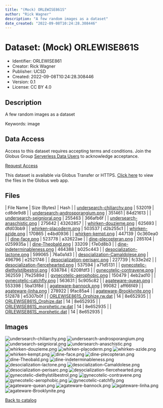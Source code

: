 ```yaml
---
title: "(Mock) ORLEWISE861S"
author: "Rick Wagner"
description: "A few random images as a dataset"
date_created: "2022-09-08T10:24:28.308446"
---
```

# Dataset: (Mock) ORLEWISE861S
- Identifier: ORLEWISE861
- Creator: Rick Wagner
- Publisher: UCSD
- Created: 2022-09-08T10:24:28.308446
- Version: 0.1
- License: CC BY 4.0
## Description
A few random images as a dataset

Keywords: image
## Data Access

Access to this dataset requires accepting terms and conditions. Join the Globus Group [Serverless Data Users](https://app.globus.org/groups/260da91f-3496-11ed-b941-972795fc9504) to acknowledge acceptance.

[Request Access](https://app.globus.org/groups/260da91f-3496-11ed-b941-972795fc9504/join)

This dataset is available via Globus Transfer or HTTPS.
[Click here](https://app.globus.org/file-manager?origin_id=6528bad5-bc02-497d-8a4f-a38547d0e72a&origin_path=/serverless/allusers/ORLEWISE861/) to view the files in the Globus web app.

## Files

| File Name | Size (Bytes) | Hash |
| [undersearch-chiliarchy.png](https://g-b0978f.0ed28.75bc.data.globus.org/serverless/allusers/ORLEWISE861/undersearch-chiliarchy.png) | 532019 | cd8de9d8 |
| [undersearch-androsporangium.png](https://g-b0978f.0ed28.75bc.data.globus.org/serverless/allusers/ORLEWISE861/undersearch-androsporangium.png) | 351461 | 84d21613 |
| [undersearch-seignioral.png](https://g-b0978f.0ed28.75bc.data.globus.org/serverless/allusers/ORLEWISE861/undersearch-seignioral.png) | 255463 | 366afb6f |
| [undersearch-anaschistic.png](https://g-b0978f.0ed28.75bc.data.globus.org/serverless/allusers/ORLEWISE861/undersearch-anaschistic.png) | 275642 | 43262857 |
| [whirken-douzieme.png](https://g-b0978f.0ed28.75bc.data.globus.org/serverless/allusers/ORLEWISE861/whirken-douzieme.png) | 625693 | dfd03bb9 |
| [whirken-placoderm.png](https://g-b0978f.0ed28.75bc.data.globus.org/serverless/allusers/ORLEWISE861/whirken-placoderm.png) | 503537 | d2b255c1 |
| [whirken-azide.png](https://g-b0978f.0ed28.75bc.data.globus.org/serverless/allusers/ORLEWISE861/whirken-azide.png) | 170865 | e4bd0936 |
| [whirken-kempt.png](https://g-b0978f.0ed28.75bc.data.globus.org/serverless/allusers/ORLEWISE861/whirken-kempt.png) | 447139 | 0c360ea0 |
| [dine-face.png](https://g-b0978f.0ed28.75bc.data.globus.org/serverless/allusers/ORLEWISE861/dine-face.png) | 523778 | a32622ae |
| [dine-plecopteran.png](https://g-b0978f.0ed28.75bc.data.globus.org/serverless/allusers/ORLEWISE861/dine-plecopteran.png) | 285104 | d259935a |
| [dine-Theobald.png](https://g-b0978f.0ed28.75bc.data.globus.org/serverless/allusers/ORLEWISE861/dine-Theobald.png) | 33209 | f7e0d8b3 |
| [dine-indeterminableness.png](https://g-b0978f.0ed28.75bc.data.globus.org/serverless/allusers/ORLEWISE861/dine-indeterminableness.png) | 464388 | b025c443 |
| [desocialization-lactone.png](https://g-b0978f.0ed28.75bc.data.globus.org/serverless/allusers/ORLEWISE861/desocialization-lactone.png) | 599065 | 76a0a1d3 |
| [desocialization-Camaldolese.png](https://g-b0978f.0ed28.75bc.data.globus.org/serverless/allusers/ORLEWISE861/desocialization-Camaldolese.png) | 496796 | e2521746 |
| [desocialization-perisarc.png](https://g-b0978f.0ed28.75bc.data.globus.org/serverless/allusers/ORLEWISE861/desocialization-perisarc.png) | 227739 | fc33e2d2 |
| [desocialization-fiercehearted.png](https://g-b0978f.0ed28.75bc.data.globus.org/serverless/allusers/ORLEWISE861/desocialization-fiercehearted.png) | 537594 | a71d5131 |
| [gynecotelic-diethylstilbestrol.png](https://g-b0978f.0ed28.75bc.data.globus.org/serverless/allusers/ORLEWISE861/gynecotelic-diethylstilbestrol.png) | 638784 | 6208fdf3 |
| [gynecotelic-contravene.png](https://g-b0978f.0ed28.75bc.data.globus.org/serverless/allusers/ORLEWISE861/gynecotelic-contravene.png) | 362559 | 7fe2589d |
| [gynecotelic-aerophobic.png](https://g-b0978f.0ed28.75bc.data.globus.org/serverless/allusers/ORLEWISE861/gynecotelic-aerophobic.png) | 150479 | 4eb2ad10 |
| [gynecotelic-catchfly.png](https://g-b0978f.0ed28.75bc.data.globus.org/serverless/allusers/ORLEWISE861/gynecotelic-catchfly.png) | 563631 | 5c905c82 |
| [agateware-quean.png](https://g-b0978f.0ed28.75bc.data.globus.org/serverless/allusers/ORLEWISE861/agateware-quean.png) | 553398 | 5ba13f8d |
| [agateware-bannock.png](https://g-b0978f.0ed28.75bc.data.globus.org/serverless/allusers/ORLEWISE861/agateware-bannock.png) | 99082 | aff66f49 |
| [agateware-linha.png](https://g-b0978f.0ed28.75bc.data.globus.org/serverless/allusers/ORLEWISE861/agateware-linha.png) | 278922 | 9fac85a4 |
| [agateware-Brooklynite.png](https://g-b0978f.0ed28.75bc.data.globus.org/serverless/allusers/ORLEWISE861/agateware-Brooklynite.png) | 512878 | e5307b0f |
| [ORLEWISE861S_Orphize.rw.dat](https://g-b0978f.0ed28.75bc.data.globus.org/serverless/allusers/ORLEWISE861/ORLEWISE861S_Orphize.rw.dat) | 14 | 8e652935 |
| [ORLEWISE861S_Orphize.dat](https://g-b0978f.0ed28.75bc.data.globus.org/serverless/allusers/ORLEWISE861/ORLEWISE861S_Orphize.dat) | 14 | 8e652935 |
| [ORLEWISE861S_morphetic.rw.dat](https://g-b0978f.0ed28.75bc.data.globus.org/serverless/allusers/ORLEWISE861/ORLEWISE861S_morphetic.rw.dat) | 14 | 8e652935 |
| [ORLEWISE861S_morphetic.dat](https://g-b0978f.0ed28.75bc.data.globus.org/serverless/allusers/ORLEWISE861/ORLEWISE861S_morphetic.dat) | 14 | 8e652935 |

## Images
![undersearch-chiliarchy.png](https://g-b0978f.0ed28.75bc.data.globus.org/serverless/allusers/ORLEWISE861/undersearch-chiliarchy.png) ![undersearch-androsporangium.png](https://g-b0978f.0ed28.75bc.data.globus.org/serverless/allusers/ORLEWISE861/undersearch-androsporangium.png) ![undersearch-seignioral.png](https://g-b0978f.0ed28.75bc.data.globus.org/serverless/allusers/ORLEWISE861/undersearch-seignioral.png) ![undersearch-anaschistic.png](https://g-b0978f.0ed28.75bc.data.globus.org/serverless/allusers/ORLEWISE861/undersearch-anaschistic.png) ![whirken-douzieme.png](https://g-b0978f.0ed28.75bc.data.globus.org/serverless/allusers/ORLEWISE861/whirken-douzieme.png) ![whirken-placoderm.png](https://g-b0978f.0ed28.75bc.data.globus.org/serverless/allusers/ORLEWISE861/whirken-placoderm.png) ![whirken-azide.png](https://g-b0978f.0ed28.75bc.data.globus.org/serverless/allusers/ORLEWISE861/whirken-azide.png) ![whirken-kempt.png](https://g-b0978f.0ed28.75bc.data.globus.org/serverless/allusers/ORLEWISE861/whirken-kempt.png) ![dine-face.png](https://g-b0978f.0ed28.75bc.data.globus.org/serverless/allusers/ORLEWISE861/dine-face.png) ![dine-plecopteran.png](https://g-b0978f.0ed28.75bc.data.globus.org/serverless/allusers/ORLEWISE861/dine-plecopteran.png) ![dine-Theobald.png](https://g-b0978f.0ed28.75bc.data.globus.org/serverless/allusers/ORLEWISE861/dine-Theobald.png) ![dine-indeterminableness.png](https://g-b0978f.0ed28.75bc.data.globus.org/serverless/allusers/ORLEWISE861/dine-indeterminableness.png) ![desocialization-lactone.png](https://g-b0978f.0ed28.75bc.data.globus.org/serverless/allusers/ORLEWISE861/desocialization-lactone.png) ![desocialization-Camaldolese.png](https://g-b0978f.0ed28.75bc.data.globus.org/serverless/allusers/ORLEWISE861/desocialization-Camaldolese.png) ![desocialization-perisarc.png](https://g-b0978f.0ed28.75bc.data.globus.org/serverless/allusers/ORLEWISE861/desocialization-perisarc.png) ![desocialization-fiercehearted.png](https://g-b0978f.0ed28.75bc.data.globus.org/serverless/allusers/ORLEWISE861/desocialization-fiercehearted.png) ![gynecotelic-diethylstilbestrol.png](https://g-b0978f.0ed28.75bc.data.globus.org/serverless/allusers/ORLEWISE861/gynecotelic-diethylstilbestrol.png) ![gynecotelic-contravene.png](https://g-b0978f.0ed28.75bc.data.globus.org/serverless/allusers/ORLEWISE861/gynecotelic-contravene.png) ![gynecotelic-aerophobic.png](https://g-b0978f.0ed28.75bc.data.globus.org/serverless/allusers/ORLEWISE861/gynecotelic-aerophobic.png) ![gynecotelic-catchfly.png](https://g-b0978f.0ed28.75bc.data.globus.org/serverless/allusers/ORLEWISE861/gynecotelic-catchfly.png) ![agateware-quean.png](https://g-b0978f.0ed28.75bc.data.globus.org/serverless/allusers/ORLEWISE861/agateware-quean.png) ![agateware-bannock.png](https://g-b0978f.0ed28.75bc.data.globus.org/serverless/allusers/ORLEWISE861/agateware-bannock.png) ![agateware-linha.png](https://g-b0978f.0ed28.75bc.data.globus.org/serverless/allusers/ORLEWISE861/agateware-linha.png) ![agateware-Brooklynite.png](https://g-b0978f.0ed28.75bc.data.globus.org/serverless/allusers/ORLEWISE861/agateware-Brooklynite.png) 

[Back to catalog](./)

